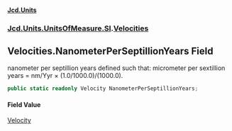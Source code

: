 #### [Jcd.Units](index 'index')
### [Jcd.Units.UnitsOfMeasure.SI](Jcd.Units.UnitsOfMeasure.SI 'Jcd.Units.UnitsOfMeasure.SI').[Velocities](Velocities 'Jcd.Units.UnitsOfMeasure.SI.Velocities')

## Velocities.NanometerPerSeptillionYears Field

nanometer per septillion years defined such that: micrometer per sextillion years = nm/Yyr × (1.0/1000.0)/(1000.0).

```csharp
public static readonly Velocity NanometerPerSeptillionYears;
```

#### Field Value
[Velocity](Velocity 'Jcd.Units.UnitTypes.Velocity')